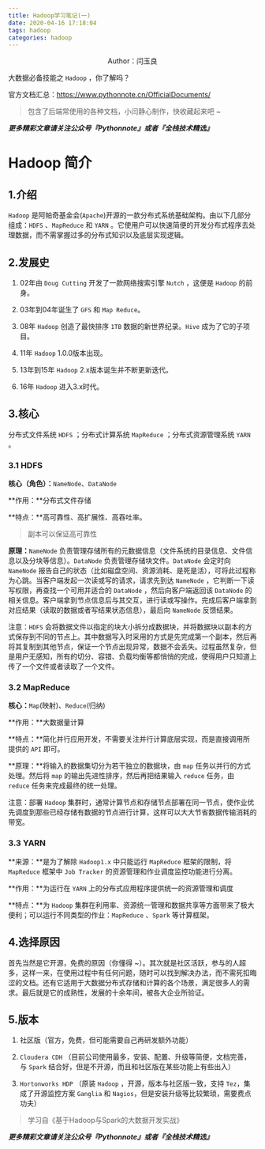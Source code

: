 ```yaml
---
title: Hadoop学习笔记(一)
date: 2020-04-16 17:18:04
tags: hadoop
categories: hadoop
---
```


<center>Author：闫玉良</center>

大数据必备技能之 `Hadoop` ，你了解吗？

官方文档汇总：https://www.pythonnote.cn/OfficialDocuments/

> 包含了后端常使用的各种文档，小闫静心制作，快收藏起来吧 ~

<!--more-->

***更多精彩文章请关注公众号『Pythonnote』或者『全栈技术精选』***

# Hadoop 简介

## 1.介绍

`Hadoop` 是阿帕奇基金会(`Apache`)开源的一款分布式系统基础架构。由以下几部分组成：`HDFS` 、`MapReduce` 和 `YARN` 。它使用户可以快速简便的开发分布式程序去处理数据，而不需掌握过多的分布式知识以及底层实现逻辑。

## 2.发展史

1) 02年由 `Doug Cutting` 开发了一款网络搜索引擎 `Nutch` ，这便是 `Hadoop` 的前身。

2) 03年到04年诞生了 `GFS` 和 `Map Reduce`。

3) 08年 `Hadoop` 创造了最快排序 `1TB` 数据的新世界纪录。`Hive` 成为了它的子项目。

4) 11年 `Hadoop` 1.0.0版本出现。

5) 13年到15年 `Hadoop` 2.x版本诞生并不断更新迭代。

6) 16年  `Hadoop` 进入3.x时代。

## 3.核心

分布式文件系统 `HDFS` ；分布式计算系统 `MapReduce` ；分布式资源管理系统 `YARN` 。

### 3.1 HDFS

**核心（角色）：**`NameNode`、`DataNode`

**作用：**分布式文件存储

**特点：**高可靠性、高扩展性、高吞吐率。

> 副本可以保证高可靠性

**原理：**`NameNode` 负责管理存储所有的元数据信息（文件系统的目录信息、文件信息以及分块等信息）。`DataNode` 负责管理存储块文件。`DataNode` 会定时向 `NameNode` 报告自己的状态（比如磁盘空间、资源消耗、是死是活），可将此过程称为心跳。当客户端发起一次读或写的请求，请求先到达 `NameNode` ，它判断一下读写权限，再查找一个可用并适合的 `DataNode` ，然后向客户端返回该 `DataNode` 的相关信息。客户端拿到节点信息后与其交互，进行读或写操作。完成后客户端拿到对应结果（读取的数据或者写结果状态信息），最后向 `NameNode` 反馈结果。

注意：`HDFS` 会将数据文件以指定的块大小拆分成数据块，并将数据块以副本的方式保存到不同的节点上。其中数据写入时采用的方式是先完成第一个副本，然后再将其复制到其他节点，保证一个节点出现异常，数据不会丢失。过程虽然复杂，但是用户无感知，所有的切分、容错、负载均衡等都悄悄的完成，使得用户只知道上传了一个文件或者读取了一个文件。

### 3.2 MapReduce

**核心：**`Map`(映射)、`Reduce`(归纳)

**作用：**大数据量计算

**特点：**简化并行应用开发，不需要关注并行计算底层实现，而是直接调用所提供的 `API` 即可。

**原理：**将输入的数据集切分为若干独立的数据块，由 `map` 任务以并行的方式处理。然后将 `map` 的输出先进性排序，然后再把结果输入 `reduce` 任务，由 `reduce` 任务来完成最终的统一处理。

注意：部署 `Hadoop` 集群时，通常计算节点和存储节点部署在同一节点，使作业优先调度到那些已经存储有数据的节点进行计算，这样可以大大节省数据传输消耗的带宽。

### 3.3 YARN

**来源：**是为了解除 `Hadoop1.x` 中只能运行 `MapReduce` 框架的限制，将 `MapReduce` 框架中 `Job Tracker` 的资源管理和作业调度监控功能进行分离。

**作用：**为运行在 `YARN` 上的分布式应用程序提供统一的资源管理和调度

**特点：**为 `Hadoop` 集群在利用率、资源统一管理和数据共享等方面带来了极大便利；可以运行不同类型的作业：`MapReduce` 、`Spark` 等计算框架。

## 4.选择原因

首先当然是它开源，免费的原因（你懂得 ~）。其次就是社区活跃，参与的人超多，这样一来，在使用过程中有任何问题，随时可以找到解决办法，而不需死扣晦涩的文档。还有它适用于大数据分布式存储和计算的各个场景，满足很多人的需求。最后就是它的成熟性，发展的十余年间，被各大企业所验证。

## 5.版本

1) 社区版（官方，免费，但可能需要自己再研发额外功能）

2) `Cloudera CDH` （目前公司使用最多，安装、配置、升级等简便，文档完善，与 `Spark` 结合好，但是不开源，而且和社区版在某些功能上有些出入）

3) `Hortonworks HDP` （原装 `Hadoop` ，开源，版本与社区版一致，支持 `Tez`，集成了开源监控方案 `Ganglia` 和 `Nagios`，但是安装升级等比较繁琐，需要费点功夫）

> 学习自《基于Hadoop与Spark的大数据开发实战》

***更多精彩文章请关注公众号『Pythonnote』或者『全栈技术精选』***

